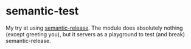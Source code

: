 # semantic-test

My try at using [semantic-release](https://github.com/semantic-release/semantic-release).
The module does absolutely nothing (except greeting you), but it servers as a playground to test (and break) semantic-release.

